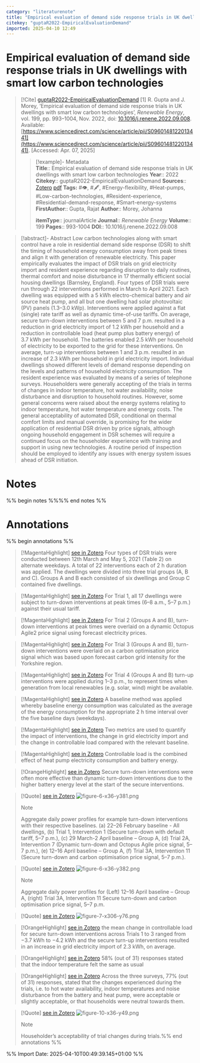```yaml
---
category: "literaturenote"
title: "Empirical evaluation of demand side response trials in UK dwellings with smart low carbon technologies"
citekey: "guptaR2022-EmpiricalEvaluationDemand"
imported: 2025-04-10 12:49
---
```


# Empirical evaluation of demand side response trials in UK dwellings with smart low carbon technologies


> [!Cite] [guptaR2022-EmpiricalEvaluationDemand](zotero://select/library/items/J9T8NNZZ)
> [1]  R. Gupta and J. Morey, ‘Empirical evaluation of demand side response trials in UK dwellings with smart low carbon technologies’, _Renewable Energy_, vol. 199, pp. 993–1004, Nov. 2022, doi: [10.1016/j.renene.2022.09.008](https://doi.org/10.1016/j.renene.2022.09.008). Available: [https://www.sciencedirect.com/science/article/pii/S0960148122013441](https://www.sciencedirect.com/science/article/pii/S0960148122013441). [Accessed: Apr. 07, 2025]
> > [!example]- Metadata    
> > **Title**:: Empirical evaluation of demand side response trials in UK dwellings with smart low carbon technologies
> > **Year**:: 2022
> > **Citekey**:: guptaR2022-EmpiricalEvaluationDemand
> > **Sources**:: [Zotero](zotero://select/library/items/J9T8NNZZ) [pdf](file:////home/joeashton/Zotero/storage/X7TUZ8B3/Gupta%20and%20Morey%20-%202022%20-%20Empirical%20evaluation%20of%20demand%20side%20response%20trials%20in%20UK%20dwellings%20with%20smart%20low%20carbon%20technologi.pdf) 
> > **Tags:** #👁, #🖋, #Energy-flexibility, #Heat-pumps, #Low-carbon-technologies, #Resident-experience, #Residential-demand-response, #Smart-energy-systems
> > **FirstAuthor**:: Gupta, Rajat
> > **Author**:: Morey, Johanna
> > 
> > **itemType**:: journalArticle
> > **Journal**:: *Renewable Energy*
> > **Volume**:: 199
> > **Pages**:: 993-1004
> > **DOI**:: 10.1016/j.renene.2022.09.008

> [!abstract]- Abstract
> Low carbon technologies along with smart control have a role in residential demand side response (DSR) to shift the timing of household energy consumption away from peak times and align it with generation of renewable electricity. This paper empirically evaluates the impact of DSR trials on grid electricity import and resident experience regarding disruption to daily routines, thermal comfort and noise disturbance in 17 thermally efficient social housing dwellings (Barnsley, England). Four types of DSR trials were run through 22 interventions performed in March to April 2021. Each dwelling was equipped with a 5 kWh electro-chemical battery and air source heat pump, and all but one dwelling had solar photovoltaic (PV) panels (1.3–3.0 kWp). Interventions were applied against a flat (single) rate tariff as well as dynamic time-of-use tariffs. On average, secure turn-down interventions between 5 and 7 p.m. resulted in a reduction in grid electricity import of 1.2 kWh per household and a reduction in controllable load (heat pump plus battery energy) of 3.7 kWh per household. The batteries enabled 2.5 kWh per household of electricity to be exported to the grid for these interventions. On average, turn-up interventions between 1 and 3 p.m. resulted in an increase of 2.3 kWh per household in grid electricity import. Individual dwellings showed different levels of demand response depending on the levels and patterns of household electricity consumption. The resident experience was evaluated by means of a series of telephone surveys. Householders were generally accepting of the trials in terms of changes in indoor temperature, hot water availability, noise disturbance and disruption to household routines. However, some general concerns were raised about the energy systems relating to indoor temperature, hot water temperature and energy costs. The general acceptability of automated DSR, conditional on thermal comfort limits and manual override, is promising for the wider application of residential DSR driven by price signals, although ongoing household engagement in DSR schemes will require a continued focus on the householder experience with training and support in using new technologies. A routine period of inspection should be employed to identify any issues with energy system issues ahead of DSR initiation.

# Notes

%% begin notes %%%% end notes %%

# Annotations

%% begin annotations %%

> [!MagentaHighlight] [see in Zotero](zotero://open-pdf/library/items/X7TUZ8B3?page=995&annotation=H9U6WRLL)
> Four types of DSR trials were conducted between 12th March and May 5, 2021 (Table 2) on alternate weekdays. A total of 22 interventions each of 2 h duration was applied. The dwellings were divided into three trial groups (A, B and C). Groups A and B each consisted of six dwellings and Group C contained five dwellings.

> [!MagentaHighlight] [see in Zotero](zotero://open-pdf/library/items/X7TUZ8B3?page=995&annotation=M4379KNU)
> For Trial 1, all 17 dwellings were subject to turn-down interventions at peak times (6–8 a.m., 5–7 p.m.) against their usual tariff.

> [!MagentaHighlight] [see in Zotero](zotero://open-pdf/library/items/X7TUZ8B3?page=995&annotation=9GSUUP4I)
> For Trial 2 (Groups A and B), turn-down interventions at peak times were overlaid on a dynamic Octopus Agile2 price signal using forecast electricity prices.

> [!MagentaHighlight] [see in Zotero](zotero://open-pdf/library/items/X7TUZ8B3?page=995&annotation=U52IRETY)
> For Trial 3 (Groups A and B), turn-down interventions were overlaid on a carbon optimisation price signal which was based upon forecast carbon grid intensity for the  Yorkshire region.

> [!MagentaHighlight] [see in Zotero](zotero://open-pdf/library/items/X7TUZ8B3?page=995&annotation=9JIBYICD)
> For Trial 4 (Groups A and B) turn-up interventions were applied during 1–3 p.m., to represent times when generation from local renewables (e.g. solar, wind) might be available.

> [!MagentaHighlight] [see in Zotero](zotero://open-pdf/library/items/X7TUZ8B3?page=996&annotation=TDIZ8AB2)
> A baseline method was applied whereby baseline energy consumption was calculated as the average of the energy consumption for the appropriate 2 h time interval over the five baseline days (weekdays).

> [!MagentaHighlight] [see in Zotero](zotero://open-pdf/library/items/X7TUZ8B3?page=996&annotation=ZI6EB5F4)
> Two metrics are used to quantify the impact of interventions, the change in grid electricity import and the change in controllable load compared with the relevant baseline.

> [!MagentaHighlight] [see in Zotero](zotero://open-pdf/library/items/X7TUZ8B3?page=996&annotation=BZEMYGTG)
> Controllable load is the combined effect of heat pump electricity consumption and battery energy.

> [!OrangeHighlight] [see in Zotero](zotero://open-pdf/library/items/X7TUZ8B3?page=997&annotation=3HTBDLYR)
> Secure turn-down interventions were often more effective than  dynamic turn-down interventions due to the higher battery energy level at the start of the secure interventions.

> [!Quote] [see in Zotero](zotero://open-pdf/library/items/X7TUZ8B3?page=998&annotation=6GSEZIR7)
> ![figure-6-x36-y381.png](attachments/guptaR2022-EmpiricalEvaluationDemand/figure-6-x36-y381.png)
> > [!note]
> > Aggregate daily power profiles for example turn-down interventions with their respective baselines. (a) 22–26 February baseline - All dwellings, (b) Trial 1, Intervention 1 (Secure turn-down with default tariff, 5–7 p.m.), (c) 29 March-2 April baseline – Group A, (d) Trial 2A, Intervention 7 (Dynamic turn-down and Octopus Agile price signal, 5–7 p.m.), (e) 12–16 April baseline – Group A, (f) Trial 3A, Intervention 11 (Secure turn-down and carbon optimisation price signal, 5–7 p.m.).

> [!Quote] [see in Zotero](zotero://open-pdf/library/items/X7TUZ8B3?page=998&annotation=JM24VY8F)
> ![figure-6-x36-y382.png](attachments/guptaR2022-EmpiricalEvaluationDemand/figure-6-x36-y382.png)
> > [!note]
> > Aggregate daily power profiles for (Left) 12–16 April baseline – Group A, (right) Trial 3A, Intervention 11 Secure turn-down and carbon optimisation price signal, 5–7 p.m.

> [!Quote] [see in Zotero](zotero://open-pdf/library/items/X7TUZ8B3?page=999&annotation=5DRC9XTX)
> ![figure-7-x306-y76.png](attachments/guptaR2022-EmpiricalEvaluationDemand/figure-7-x306-y76.png)

> [!OrangeHighlight] [see in Zotero](zotero://open-pdf/library/items/X7TUZ8B3?page=1000&annotation=RRPN5Q54)
> the mean change in controllable load for secure turn-down interventions across Trials 1 to 3 ranged from −3.7 kWh to −4.2 kWh and the secure turn-up interventions resulted in an increase in grid electricity import of 2.3 kWh, on average.

> [!OrangeHighlight] [see in Zotero](zotero://open-pdf/library/items/X7TUZ8B3?page=1001&annotation=9RVSL6ZC)
> 58% (out of 31) responses stated that the indoor temperature felt the same as usual

> [!OrangeHighlight] [see in Zotero](zotero://open-pdf/library/items/X7TUZ8B3?page=1002&annotation=LMVAQSV9)
> Across the three surveys, 77% (out of 31) responses, stated that the changes experienced during the trials, i.e. to hot water availability, indoor temperatures and noise disturbance from the battery and heat pump, were acceptable or slightly acceptable, or that households were neutral towards them.

> [!Quote] [see in Zotero](zotero://open-pdf/library/items/X7TUZ8B3?page=1002&annotation=V63I82CV)
> ![figure-10-x36-y49.png](attachments/guptaR2022-EmpiricalEvaluationDemand/figure-10-x36-y49.png)
> > [!note]
> > Householder’s acceptability of trial changes during trials.%% end annotations %%

%% Import Date: 2025-04-10T00:49:39.145+01:00 %%
